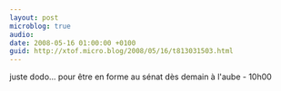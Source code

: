 ```yaml
---
layout: post
microblog: true
audio: 
date: 2008-05-16 01:00:00 +0100
guid: http://xtof.micro.blog/2008/05/16/t813031503.html
---
```

juste dodo... pour être en forme au sénat dès demain à l'aube - 10h00

